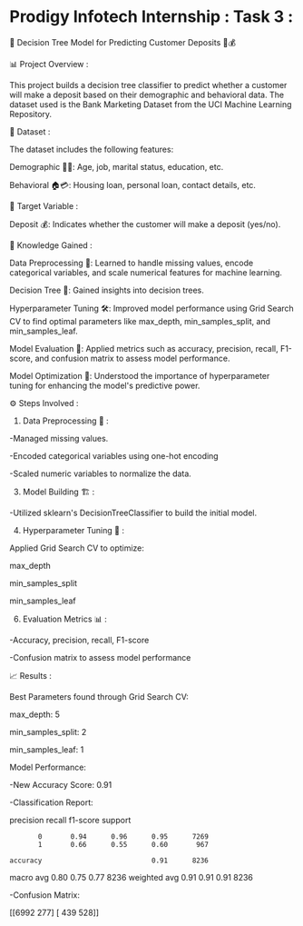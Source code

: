 # Prodigy Infotech Internship : Task 3 :

🌳 Decision Tree Model for Predicting Customer Deposits 💼💰

📊 Project Overview :

This project builds a decision tree classifier to predict whether a customer will make a deposit based on their demographic and behavioral data. The dataset used is the Bank Marketing Dataset from the UCI Machine Learning Repository.

📂 Dataset :

The dataset includes the following features:

Demographic 🧑‍💼: Age, job, marital status, education, etc.

Behavioral 🏠💳: Housing loan, personal loan, contact details, etc.

🎯 Target Variable :

Deposit 💰: Indicates whether the customer will make a deposit (yes/no).

🧠 Knowledge Gained :

Data Preprocessing 🔄: Learned to handle missing values, encode categorical variables, and scale numerical features for machine learning.

Decision Tree 🌳: Gained insights into decision trees.

Hyperparameter Tuning 🛠️: Improved model performance using Grid Search CV to find optimal parameters like max_depth, min_samples_split, and min_samples_leaf.

Model Evaluation 📏: Applied metrics such as accuracy, precision, recall, F1-score, and confusion matrix to assess model performance.

Model Optimization 🚀: Understood the importance of hyperparameter tuning for enhancing the model's predictive power.

⚙️ Steps Involved :

1. Data Preprocessing 🧹 :

-Managed missing values.

-Encoded categorical variables using one-hot encoding

-Scaled numeric variables to normalize the data.

3. Model Building 🏗️ :

-Utilized sklearn's DecisionTreeClassifier to build the initial model.

4. Hyperparameter Tuning 🔧 :

Applied Grid Search CV to optimize:

max_depth

min_samples_split

min_samples_leaf

6. Evaluation Metrics 📊 :

-Accuracy, precision, recall, F1-score

-Confusion matrix to assess model performance

📈 Results :

Best Parameters found through Grid Search CV:

max_depth: 5

min_samples_split: 2

min_samples_leaf: 1

Model Performance:

-New Accuracy Score: 0.91

-Classification Report:

precision    recall  f1-score   support

           0       0.94      0.96      0.95      7269
           1       0.66      0.55      0.60       967

    accuracy                           0.91      8236
   macro avg       0.80      0.75      0.77      8236
weighted avg       0.91      0.91      0.91      8236

-Confusion Matrix:

[[6992  277]
[ 439  528]]


